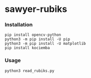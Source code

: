 # sawyer-rubiks
### Installation
```
pip install opencv-python
python3 -m pip install -U pip
python3 -m pip install -U matplotlib
pip install kociemba
```

### Usage
```
python3 read_rubiks.py
```
